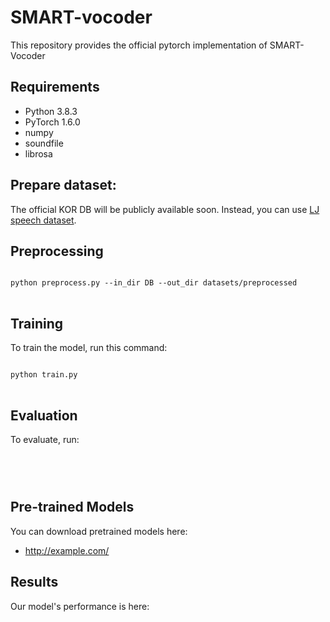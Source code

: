 # SMART-vocoder
This repository provides the official pytorch implementation of SMART-Vocoder

## Requirements
- Python 3.8.3
- PyTorch 1.6.0
- numpy
- soundfile
- librosa

## Prepare dataset:
The official KOR DB will be publicly available soon.
Instead, you can use [LJ speech dataset](https://keithito.com/LJ-Speech-Dataset/).


## Preprocessing
<pre>
<code>
python preprocess.py --in_dir DB --out_dir datasets/preprocessed
</code>
</pre>

## Training
To train the model, run this command:
<pre>
<code>
python train.py
</code>
</pre>

## Evaluation
To evaluate, run:
<pre>
<code>

</code>
</pre>

## Pre-trained Models
You can download pretrained models here:
* <http://example.com/>

## Results
Our model's performance is here: